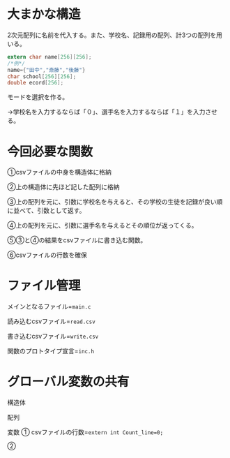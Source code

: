 # 大まかな構造

2次元配列に名前を代入する。また、学校名、記録用の配列、計3つの配列を用いる。

```c
extern char name[256][256];
/*例*/
name={"田中","斎藤","後藤"}
char school[256][256];
double ecord[256];
```
モードを選択を作る。

→学校名を入力するならば「０」、選手名を入力するならば「１」を入力させる。

# 今回必要な関数

➀csvファイルの中身を構造体に格納

➁上の構造体に先ほど記した配列に格納

➂上の配列を元に、引数に学校名を与えると、その学校の生徒を記録が良い順に並べて、引数として返す。

➃上の配列を元に、引数に選手名を与えるとその順位が返ってくる。

➄➂と➃の結果をcsvファイルに書き込む関数。

➅csvファイルの行数を確保

# ファイル管理

メインとなるファイル=```main.c```

読み込むcsvファイル=```read.csv```

書き込むcsvファイル=```write.csv```

関数のプロトタイプ宣言=```inc.h```

# グローバル変数の共有

構造体

配列

変数
➀ csvファイルの行数=```extern int Count_line=0;```

➁










